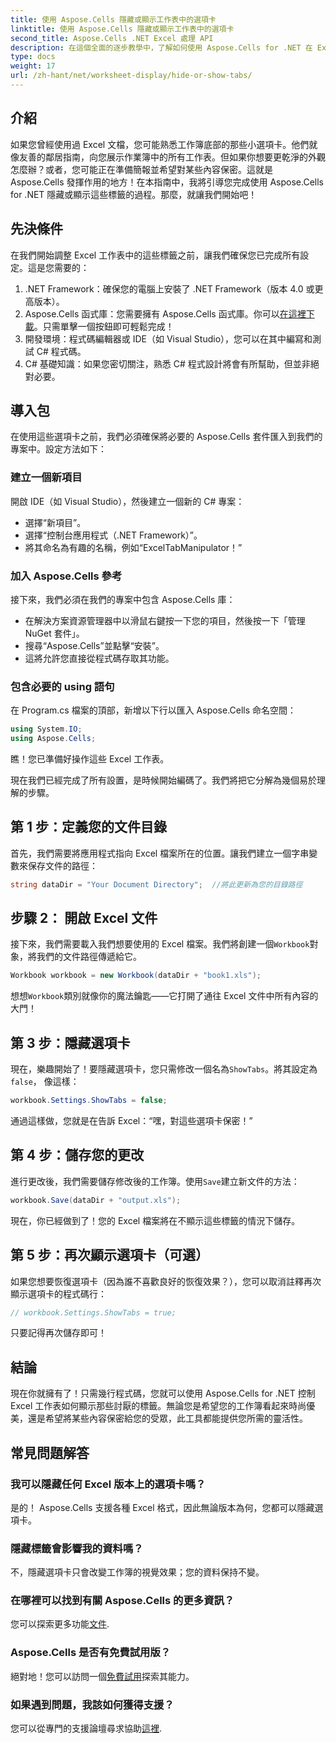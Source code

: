 ```yaml
---
title: 使用 Aspose.Cells 隱藏或顯示工作表中的選項卡
linktitle: 使用 Aspose.Cells 隱藏或顯示工作表中的選項卡
second_title: Aspose.Cells .NET Excel 處理 API
description: 在這個全面的逐步教學中，了解如何使用 Aspose.Cells for .NET 在 Excel 工作表中隱藏或顯示標籤。
type: docs
weight: 17
url: /zh-hant/net/worksheet-display/hide-or-show-tabs/
---
```

## 介紹

如果您曾經使用過 Excel 文檔，您可能熟悉工作簿底部的那些小選項卡。他們就像友善的鄰居指南，向您展示作業簿中的所有工作表。但如果你想要更乾淨的外觀怎麼辦？或者，您可能正在準備簡報並希望對某些內容保密。這就是 Aspose.Cells 發揮作用的地方！在本指南中，我將引導您完成使用 Aspose.Cells for .NET 隱藏或顯示這些標籤的過程。那麼，就讓我們開始吧！

## 先決條件

在我們開始調整 Excel 工作表中的這些標籤之前，讓我們確保您已完成所有設定。這是您需要的：

1. .NET Framework：確保您的電腦上安裝了 .NET Framework（版本 4.0 或更高版本）。
2.  Aspose.Cells 函式庫：您需要擁有 Aspose.Cells 函式庫。你可以[在這裡下載](https://releases.aspose.com/cells/net/)。只需單擊一個按鈕即可輕鬆完成！
3. 開發環境：程式碼編輯器或 IDE（如 Visual Studio），您可以在其中編寫和測試 C# 程式碼。
4. C# 基礎知識：如果您密切關注，熟悉 C# 程式設計將會有所幫助，但並非絕對必要。

## 導入包

在使用這些選項卡之前，我們必須確保將必要的 Aspose.Cells 套件匯入到我們的專案中。設定方法如下：

### 建立一個新項目

開啟 IDE（如 Visual Studio），然後建立一個新的 C# 專案：

- 選擇“新項目”。
- 選擇“控制台應用程式（.NET Framework）”。 
- 將其命名為有趣的名稱，例如“ExcelTabManipulator！”

### 加入 Aspose.Cells 參考

接下來，我們必須在我們的專案中包含 Aspose.Cells 庫：

- 在解決方案資源管理器中以滑鼠右鍵按一下您的項目，然後按一下「管理 NuGet 套件」。
- 搜尋“Aspose.Cells”並點擊“安裝”。 
- 這將允許您直接從程式碼存取其功能。

### 包含必要的 using 語句

在 Program.cs 檔案的頂部，新增以下行以匯入 Aspose.Cells 命名空間：

```csharp
using System.IO;
using Aspose.Cells;
```

瞧！您已準備好操作這些 Excel 工作表。

現在我們已經完成了所有設置，是時候開始編碼了。我們將把它分解為幾個易於理解的步驟。

## 第 1 步：定義您的文件目錄

首先，我們需要將應用程式指向 Excel 檔案所在的位置。讓我們建立一個字串變數來保存文件的路徑：

```csharp
string dataDir = "Your Document Directory";  //將此更新為您的目錄路徑
```

## 步驟 2： 開啟 Excel 文件

接下來，我們需要載入我們想要使用的 Excel 檔案。我們將創建一個`Workbook`對象，將我們的文件路徑傳遞給它。

```csharp
Workbook workbook = new Workbook(dataDir + "book1.xls");
```

想想`Workbook`類別就像你的魔法鑰匙——它打開了通往 Excel 文件中所有內容的大門！

## 第 3 步：隱藏選項卡

現在，樂趣開始了！要隱藏選項卡，您只需修改一個名為`ShowTabs`。將其設定為`false`， 像這樣：

```csharp
workbook.Settings.ShowTabs = false;
```

通過這樣做，您就是在告訴 Excel：“嘿，對這些選項卡保密！”

## 第 4 步：儲存您的更改

進行更改後，我們需要儲存修改後的工作簿。使用`Save`建立新文件的方法：

```csharp
workbook.Save(dataDir + "output.xls");
```

現在，你已經做到了！您的 Excel 檔案將在不顯示這些標籤的情況下儲存。

## 第 5 步：再次顯示選項卡（可選）

如果您想要恢復選項卡（因為誰不喜歡良好的恢復效果？），您可以取消註釋再次顯示選項卡的程式碼行：

```csharp
// workbook.Settings.ShowTabs = true;
```

只要記得再次儲存即可！

## 結論

現在你就擁有了！只需幾行程式碼，您就可以使用 Aspose.Cells for .NET 控制 Excel 工作表如何顯示那些討厭的標籤。無論您是希望您的工作簿看起來時尚優美，還是希望將某些內容保密給您的受眾，此工具都能提供您所需的靈活性。 

## 常見問題解答

### 我可以隱藏任何 Excel 版本上的選項卡嗎？
是的！ Aspose.Cells 支援各種 Excel 格式，因此無論版本為何，您都可以隱藏選項卡。

### 隱藏標籤會影響我的資料嗎？
不，隱藏選項卡只會改變工作簿的視覺效果；您的資料保持不變。

### 在哪裡可以找到有關 Aspose.Cells 的更多資訊？
您可以探索更多功能[文件](https://reference.aspose.com/cells/net/).

### Aspose.Cells 是否有免費試用版？
絕對地！您可以訪問一個[免費試用](https://releases.aspose.com/)探索其能力。

### 如果遇到問題，我該如何獲得支援？
您可以從專門的支援論壇尋求協助[這裡](https://forum.aspose.com/c/cells/9).